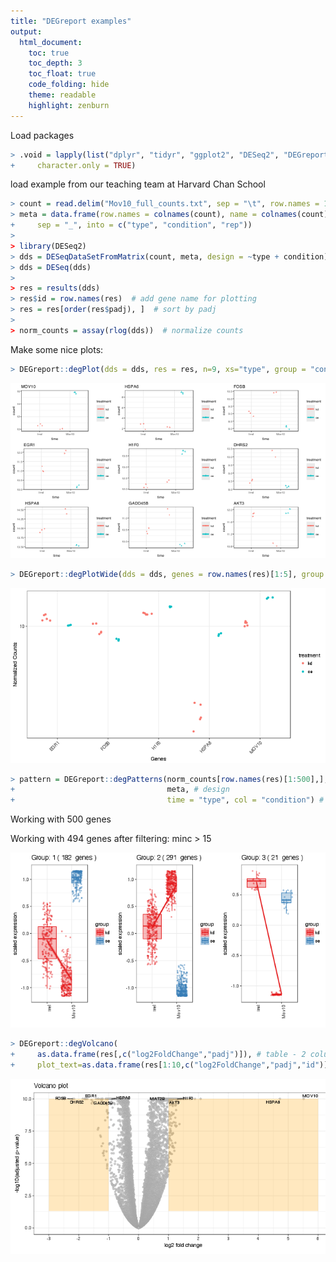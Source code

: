 ```yaml
---
title: "DEGreport examples"
output:
  html_document:
    toc: true
    toc_depth: 3
    toc_float: true
    code_folding: hide
    theme: readable
    highlight: zenburn
---
```

 


Load packages


```r
> .void = lapply(list("dplyr", "tidyr", "ggplot2", "DESeq2", "DEGreport"), require, 
+     character.only = TRUE)
```

load example from our teaching team at Harvard Chan School


```r
> count = read.delim("Mov10_full_counts.txt", sep = "\t", row.names = 1)
> meta = data.frame(row.names = colnames(count), name = colnames(count)) %>% separate(name, 
+     sep = "_", into = c("type", "condition", "rep"))
> 
> library(DESeq2)
> dds = DESeqDataSetFromMatrix(count, meta, design = ~type + condition)
> dds = DESeq(dds)
> 
> res = results(dds)
> res$id = row.names(res)  # add gene name for plotting
> res = res[order(res$padj), ]  # sort by padj
> 
> norm_counts = assay(rlog(dds))  # normalize counts
```

Make some nice plots:


```r
> DEGreport::degPlot(dds = dds, res = res, n=9, xs="type", group = "condition")
```

![](figure/plots-1.png)

```r
> DEGreport::degPlotWide(dds = dds, genes = row.names(res)[1:5], group = "condition")
```

![](figure/plots-2.png)

```r
> pattern = DEGreport::degPatterns(norm_counts[row.names(res)[1:500],], # norm counts
+                                  meta, # design
+                                  time = "type", col = "condition") # plot settings
```



Working with  500  genes 



 Working with  494 genes after filtering: minc >  15 

![](figure/plots-3.png)

```r
> DEGreport::degVolcano(
+     as.data.frame(res[,c("log2FoldChange","padj")]), # table - 2 columns
+     plot_text=as.data.frame(res[1:10,c("log2FoldChange","padj","id")])) # table to add names
```

![](figure/plots-4.png)
